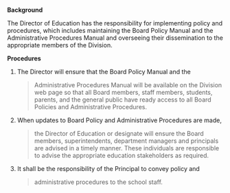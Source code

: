 **Background**

The Director of Education has the responsibility for implementing policy
and procedures, which includes maintaining the Board Policy Manual and
the Administrative Procedures Manual and overseeing their dissemination
to the appropriate members of the Division.

**Procedures**

1.  The Director will ensure that the Board Policy Manual and the
    > Administrative Procedures Manual will be available on the Division
    > web page so that all Board members, staff members, students,
    > parents, and the general public have ready access to all Board
    > Policies and Administrative Procedures.

2.  When updates to Board Policy and Administrative Procedures are made,
    > the Director of Education or designate will ensure the Board
    > members, superintendents, department managers and principals are
    > advised in a timely manner. These individuals are responsible to
    > advise the appropriate education stakeholders as required.

3.  It shall be the responsibility of the Principal to convey policy and
    > administrative procedures to the school staff.
